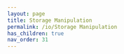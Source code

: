 ```yaml
---
layout: page
title: Storage Manipulation
permalink: /io/Storage Manipulation
has_children: true
nav_order: 31
---
```


